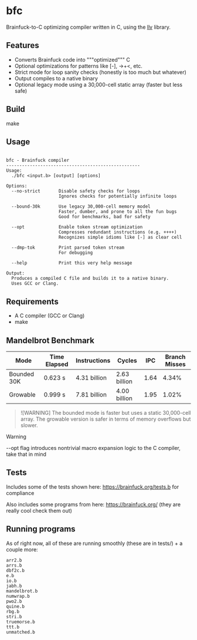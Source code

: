 # bfc

Brainfuck-to-C optimizing compiler written in C, using the [llv](https://github.com/lvzrr/llv) library.

## Features

- Converts Brainfuck code into """optimized""" C
- Optional optimizations for patterns like [-], ->+<, etc.
- Strict mode for loop sanity checks (honestly is too much but whatever)
- Output compiles to a native binary
- Optional legacy mode using a 30,000-cell static array (faster but less safe)

## Build

make

## Usage

```

bfc - Brainfuck compiler
---------------------------------------------------
Usage:
  ./bfc <input.b> [output] [options]

Options:
  --no-strict       Disable safety checks for loops
                    Ignores checks for potentially infinite loops

  --bound-30k       Use legacy 30,000-cell memory model
                    Faster, dumber, and prone to all the fun bugs
                    Good for benchmarks, bad for safety

  --opt             Enable token stream optimization
                    Compresses redundant instructions (e.g. ++++)
                    Recognizes simple idioms like [-] as clear cell

  --dmp-tok         Print parsed token stream
                    For debugging

  --help            Print this very help message

Output:
  Produces a compiled C file and builds it to a native binary.
  Uses GCC or Clang.
```

## Requirements

- A C compiler (GCC or Clang)
- make

## Mandelbrot Benchmark

| Mode              | Time Elapsed | Instructions     | Cycles         | IPC  | Branch Misses |
|-------------------|--------------|------------------|----------------|------|----------------|
| Bounded 30K       | 0.623 s      | 4.31 billion     | 2.63 billion   | 1.64 | 4.34%          |
| Growable  | 0.999 s      | 7.81 billion     | 4.00 billion   | 1.95 | 1.02%          |

>![WARNING]
> The bounded mode is faster but uses a static 30,000-cell array. The growable version is safer in terms of memory overflows but slower.

> [!WARNING]  
> --opt flag introduces nontrivial macro expansion logic to the C compiler, take that in mind

## Tests

Includes some of the tests shown here: https://brainfuck.org/tests.b for compliance

Also includes some programs from here: https://brainfuck.org/ (they are really cool check them out)

## Running programs

As of right now, all of these are running smoothly (these are in tests/) + a couple more:

```
arr2.b
arrs.b
dbf2c.b
e.b
io.b
jabh.b
mandelbrot.b
numwrap.b
pwo2.b
quine.b
rbg.b
stri.b
truemorse.b
ttt.b
unmatched.b
```

